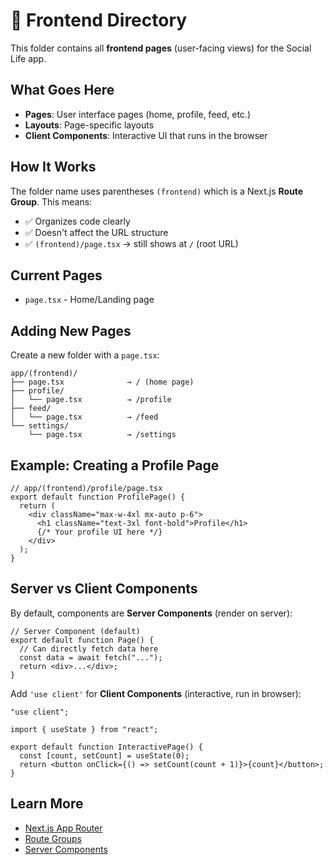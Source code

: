 # 🎨 Frontend Directory

This folder contains all **frontend pages** (user-facing views) for the Social Life app.

## What Goes Here

- **Pages**: User interface pages (home, profile, feed, etc.)
- **Layouts**: Page-specific layouts
- **Client Components**: Interactive UI that runs in the browser

## How It Works

The folder name uses parentheses `(frontend)` which is a Next.js **Route Group**. This means:

- ✅ Organizes code clearly
- ✅ Doesn't affect the URL structure
- ✅ `(frontend)/page.tsx` → still shows at `/` (root URL)

## Current Pages

- `page.tsx` - Home/Landing page

## Adding New Pages

Create a new folder with a `page.tsx`:

```
app/(frontend)/
├── page.tsx              → / (home page)
├── profile/
│   └── page.tsx          → /profile
├── feed/
│   └── page.tsx          → /feed
└── settings/
    └── page.tsx          → /settings
```

## Example: Creating a Profile Page

```tsx
// app/(frontend)/profile/page.tsx
export default function ProfilePage() {
  return (
    <div className="max-w-4xl mx-auto p-6">
      <h1 className="text-3xl font-bold">Profile</h1>
      {/* Your profile UI here */}
    </div>
  );
}
```

## Server vs Client Components

By default, components are **Server Components** (render on server):

```tsx
// Server Component (default)
export default function Page() {
  // Can directly fetch data here
  const data = await fetch("...");
  return <div>...</div>;
}
```

Add `'use client'` for **Client Components** (interactive, run in browser):

```tsx
"use client";

import { useState } from "react";

export default function InteractivePage() {
  const [count, setCount] = useState(0);
  return <button onClick={() => setCount(count + 1)}>{count}</button>;
}
```

## Learn More

- [Next.js App Router](https://nextjs.org/docs/app)
- [Route Groups](https://nextjs.org/docs/app/building-your-application/routing/route-groups)
- [Server Components](https://nextjs.org/docs/app/building-your-application/rendering/server-components)
